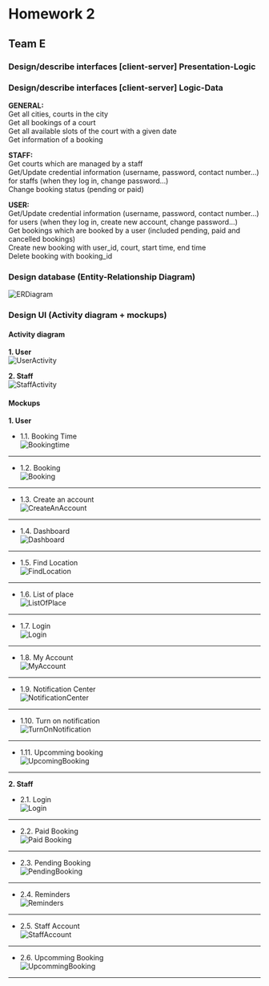 # Homework 2 #  
## Team E ##  
### Design/describe interfaces [client-server] Presentation-Logic ###  
### Design/describe interfaces [client-server] Logic-Data ###  
**GENERAL:**  
Get all cities, courts in the city  
Get all bookings of a court  
Get all available slots of the court with a given date  
Get information of a booking  

**STAFF:**  
Get courts which are managed by a staff  
Get/Update credential information (username, password, contact number…) for staffs (when they log in, change password…)  
Change booking status (pending or paid)  

**USER:**  
Get/Update credential information (username, password, contact number…) for users (when they log in, create new account, change password…)  
Get bookings which are booked by a user (included pending, paid and cancelled bookings)  
Create new booking with user_id, court, start time, end time  
Delete booking with booking_id  
### Design database (Entity-Relationship Diagram) ###  
![ERDiagram](https://github.com/manuelclavel/teamepe2020/blob/master/Images/Diagrams/Entity-Relationship%20Diagram/ER-Diagram%20for%20project.PNG)  
### Design UI (Activity diagram + mockups) ###  
#### Activity diagram ####  
**1. User**  
![UserActivity](https://github.com/manuelclavel/teamepe2020/blob/master/Images/Diagrams/Activity%20Diagram/User.jpg)  


**2. Staff**  
![StaffActivity](https://github.com/manuelclavel/teamepe2020/blob/master/Images/Diagrams/Activity%20Diagram/Staff.jpg)  
#### Mockups ####  
**1. User**  
* 1.1. Booking Time  
![Bookingtime](https://github.com/manuelclavel/teamepe2020/blob/master/Images/Diagrams/Mock-ups/User/Booking%20time.png)  
***

* 1.2. Booking  
![Booking](https://github.com/manuelclavel/teamepe2020/blob/master/Images/Diagrams/Mock-ups/User/Booking.png)  
***

* 1.3. Create an account  
![CreateAnAccount](https://github.com/manuelclavel/teamepe2020/blob/master/Images/Diagrams/Mock-ups/User/Create%20an%20account.png)  
***

* 1.4. Dashboard  
![Dashboard](https://github.com/manuelclavel/teamepe2020/blob/master/Images/Diagrams/Mock-ups/User/Dashboard.png)  
***

* 1.5. Find Location  
![FindLocation](https://github.com/manuelclavel/teamepe2020/blob/master/Images/Diagrams/Mock-ups/User/Find%20location.png) 
***

* 1.6. List of place  
![ListOfPlace](https://github.com/manuelclavel/teamepe2020/blob/master/Images/Diagrams/Mock-ups/User/List%20of%20place.png)  
***

* 1.7. Login  
![Login](https://github.com/manuelclavel/teamepe2020/blob/master/Images/Diagrams/Mock-ups/User/Log-in.png)  
***

* 1.8. My Account  
![MyAccount](https://github.com/manuelclavel/teamepe2020/blob/master/Images/Diagrams/Mock-ups/User/My%20account.png)  
***

* 1.9. Notification Center  
![NotificationCenter](https://github.com/manuelclavel/teamepe2020/blob/master/Images/Diagrams/Mock-ups/User/Notification%20center.png)  
***

* 1.10. Turn on notification  
![TurnOnNotification](https://github.com/manuelclavel/teamepe2020/blob/master/Images/Diagrams/Mock-ups/User/Turn%20on%20notification.png)  
***

* 1.11. Upcomming booking  
![UpcomingBooking](https://github.com/manuelclavel/teamepe2020/blob/master/Images/Diagrams/Mock-ups/User/Upcoming%20booking_2.png) 
***

**2. Staff**
* 2.1. Login  
![Login](https://github.com/manuelclavel/teamepe2020/blob/master/Images/Diagrams/Mock-ups/Staff/Login%20-%20Staff.png)  
***

* 2.2. Paid Booking  
![Paid Booking](https://github.com/manuelclavel/teamepe2020/blob/master/Images/Diagrams/Mock-ups/Staff/Paid%20bookings.png)  
***

* 2.3. Pending Booking  
![PendingBooking](https://github.com/manuelclavel/teamepe2020/blob/master/Images/Diagrams/Mock-ups/Staff/Pending%20bookings.png)  
***

* 2.4. Reminders  
![Reminders](https://github.com/manuelclavel/teamepe2020/blob/master/Images/Diagrams/Mock-ups/Staff/Reminders.png)  
***

* 2.5. Staff Account  
![StaffAccount](https://github.com/manuelclavel/teamepe2020/blob/master/Images/Diagrams/Mock-ups/Staff/Staff%20Account.png)  
***

* 2.6. Upcomming Booking  
![UpcommingBooking](https://github.com/manuelclavel/teamepe2020/blob/master/Images/Diagrams/Mock-ups/Staff/Upcoming%20booking.png)  
***

